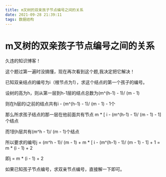 ```yaml
---
title: m叉树的双亲孩子节点编号之间的关系
date: 2021-09-28 21:39:11
tags: 数据结构
---
```


# m叉树的双亲孩子节点编号之间的关系

久违的知识博客！

这个题过第一遍时没搞懂，现在再次看到这个题,我决定把它解决！

已知双亲结点的编号为i（根节点为1），求这个结点的第一个孩子的编号。

设树的高为h，则从第一层到h-1层的结点总数为(m^(h-1) - 1)/ (m - 1)

则在h层的i之前的结点共有i - (m^(h-1) - 1)/ (m - 1) - 1个

那么所求孩子结点的那一层在他前面共有节点 m * [ i - (m^(h-1) - 1)/ (m - 1) - 1]个结点

而1到h层共有(m^h - 1)/ (m - 1)个结点

所以要求的编号j = (m^h - 1)/ (m - 1) + m * [ i - (m^(h-1) - 1)/ (m - 1) - 1] + 1 = m * (i - 1) + 2

即j = m * (i - 1) + 2

如果已知孩子节点编号，求双亲节点编号，直接解一下即可。

